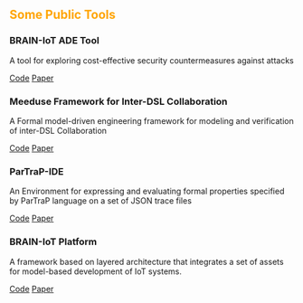 <!---
## <span style="color:orange"> Some Deep Learning Developments </span>

#### 

#### 

#### 
--->
## <span style="color:orange"> Some Public Tools </span>

### BRAIN-IoT ADE Tool 
A tool for exploring cost-effective security countermeasures against attacks

[Code](https://github.com/eclipse-researchlabs/brain-iot-Attack-Defence-Exploration)
[Paper](https://ieeexplore.ieee.org/abstract/document/9134200)

### Meeduse Framework for Inter-DSL Collaboration 
A Formal model-driven engineering framework for modeling and verification of inter-DSL Collaboration

[Code](https://github.com/SalimChehida/Inter-DSL-Collaboration)
[Paper](https://link.springer.com/chapter/10.1007/978-3-031-35361-1_13)

### ParTraP-IDE 
An Environment for expressing and evaluating formal properties specified by ParTraP language on a set of JSON trace files

[Code](https://gricad-gitlab.univ-grenoble-alpes.fr/modmed/partrap-ide)
[Paper](https://link.springer.com/chapter/10.1007/978-3-030-03769-7_26)

### BRAIN-IoT Platform 
A framework based on layered architecture that integrates a set of assets for model-based development of IoT systems.

[Code](https://github.com/eclipse-researchlabs/brain-iot)
[Paper](https://www.scitepress.org/Link.aspx?doi=10.5220/0011086000003194)

 